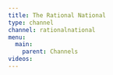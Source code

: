 ```yaml
---
title: The Rational National
type: channel
channel: rationalnational
menu:
  main:
    parent: Channels
videos:
---
```

